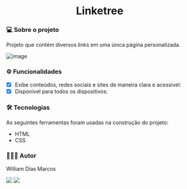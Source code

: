 <h1 align="center"> Linketree </h1>

### 💻 Sobre o projeto

Projeto que contém diversos links em uma única página personalizada.

![image](https://github.com/user-attachments/assets/78a4a936-f144-4d21-8a11-051d9863d794)


### ⚙️ Funcionalidades

- [x] Exibe conteúdos, redes sociais e sites de maneira clara e acessível:
- [x] Disponível para todos os dispositivos:

### 🛠 Tecnologias

As seguintes ferramentas foram usadas na construção do projeto:

- HTML
- CSS

### 👨🏼‍💻 Autor

William Dias Marcos

 <a href = "mailto:william.diasmarcos@gmail.com"><img src="https://img.shields.io/badge/-Gmail-%23333?style=for-the-badge&logo=gmail&logoColor=white"        target="_blank"></a>
 <a href="https://www.linkedin.com/in/william-dias-marcos-25981a192" target="_blank"><img src="https://img.shields.io/badge/-LinkedIn-%230077B5?style=for-the-badge&logo=linkedin&logoColor=white" target="_blank"></a>
